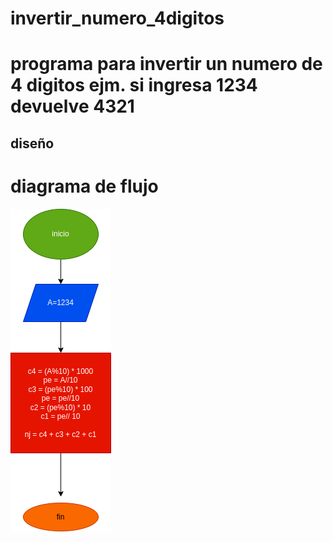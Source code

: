 # invertir_numero_4digitos
# programa para invertir un numero de 4 digitos ejm. si ingresa 1234 devuelve 4321
## diseño

# diagrama de flujo
![diagrama de flujo](diagrama.png "Diagrama de flujo")

